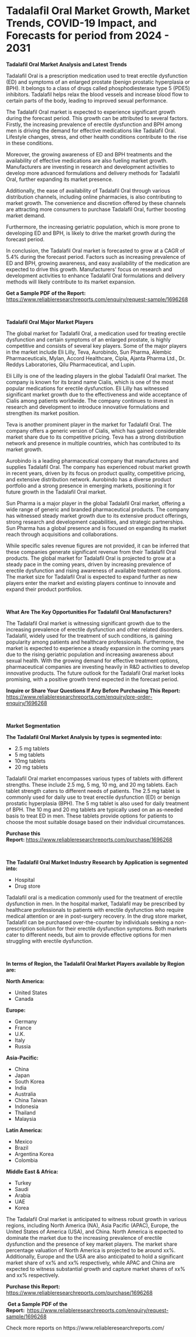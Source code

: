 <p><h1>Tadalafil Oral Market Growth, Market Trends, COVID-19 Impact, and Forecasts for period from 2024 - 2031</h1></p><p><strong>Tadalafil Oral Market Analysis and Latest Trends</strong></p>
<p><p>Tadalafil Oral is a prescription medication used to treat erectile dysfunction (ED) and symptoms of an enlarged prostate (benign prostatic hyperplasia or BPH). It belongs to a class of drugs called phosphodiesterase type 5 (PDE5) inhibitors. Tadalafil helps relax the blood vessels and increase blood flow to certain parts of the body, leading to improved sexual performance.</p><p>The Tadalafil Oral market is expected to experience significant growth during the forecast period. This growth can be attributed to several factors. Firstly, the increasing prevalence of erectile dysfunction and BPH among men is driving the demand for effective medications like Tadalafil Oral. Lifestyle changes, stress, and other health conditions contribute to the rise in these conditions.</p><p>Moreover, the growing awareness of ED and BPH treatments and the availability of effective medications are also fueling market growth. Manufacturers are investing in research and development activities to develop more advanced formulations and delivery methods for Tadalafil Oral, further expanding its market presence.</p><p>Additionally, the ease of availability of Tadalafil Oral through various distribution channels, including online pharmacies, is also contributing to market growth. The convenience and discretion offered by these channels are attracting more consumers to purchase Tadalafil Oral, further boosting market demand.</p><p>Furthermore, the increasing geriatric population, which is more prone to developing ED and BPH, is likely to drive the market growth during the forecast period.</p><p>In conclusion, the Tadalafil Oral market is forecasted to grow at a CAGR of 5.4% during the forecast period. Factors such as increasing prevalence of ED and BPH, growing awareness, and easy availability of the medication are expected to drive this growth. Manufacturers' focus on research and development activities to enhance Tadalafil Oral formulations and delivery methods will likely contribute to its market expansion.</p></p>
<p><strong>Get a Sample PDF of the Report:&nbsp;</strong> <a href="https://www.reliableresearchreports.com/enquiry/request-sample/1696268">https://www.reliableresearchreports.com/enquiry/request-sample/1696268</a></p>
<p>&nbsp;</p>
<p><strong>Tadalafil Oral Major Market Players</strong></p>
<p><p>The global market for Tadalafil Oral, a medication used for treating erectile dysfunction and certain symptoms of an enlarged prostate, is highly competitive and consists of several key players. Some of the major players in the market include Eli Lilly, Teva, Aurobindo, Sun Pharma, Alembic Pharmaceuticals, Mylan, Accord Healthcare, Cipla, Ajanta Pharma Ltd., Dr. Reddys Laboratories, Qilu Pharmaceutical, and Lupin. </p><p>Eli Lilly is one of the leading players in the global Tadalafil Oral market. The company is known for its brand name Cialis, which is one of the most popular medications for erectile dysfunction. Eli Lilly has witnessed significant market growth due to the effectiveness and wide acceptance of Cialis among patients worldwide. The company continues to invest in research and development to introduce innovative formulations and strengthen its market position.</p><p>Teva is another prominent player in the market for Tadalafil Oral. The company offers a generic version of Cialis, which has gained considerable market share due to its competitive pricing. Teva has a strong distribution network and presence in multiple countries, which has contributed to its market growth.</p><p>Aurobindo is a leading pharmaceutical company that manufactures and supplies Tadalafil Oral. The company has experienced robust market growth in recent years, driven by its focus on product quality, competitive pricing, and extensive distribution network. Aurobindo has a diverse product portfolio and a strong presence in emerging markets, positioning it for future growth in the Tadalafil Oral market.</p><p>Sun Pharma is a major player in the global Tadalafil Oral market, offering a wide range of generic and branded pharmaceutical products. The company has witnessed steady market growth due to its extensive product offerings, strong research and development capabilities, and strategic partnerships. Sun Pharma has a global presence and is focused on expanding its market reach through acquisitions and collaborations.</p><p>While specific sales revenue figures are not provided, it can be inferred that these companies generate significant revenue from their Tadalafil Oral products. The global market for Tadalafil Oral is projected to grow at a steady pace in the coming years, driven by increasing prevalence of erectile dysfunction and rising awareness of available treatment options. The market size for Tadalafil Oral is expected to expand further as new players enter the market and existing players continue to innovate and expand their product portfolios.</p></p>
<p>&nbsp;</p>
<p><strong>What Are The Key Opportunities For Tadalafil Oral Manufacturers?</strong></p>
<p><p>The Tadalafil Oral market is witnessing significant growth due to the increasing prevalence of erectile dysfunction and other related disorders. Tadalafil, widely used for the treatment of such conditions, is gaining popularity among patients and healthcare professionals. Furthermore, the market is expected to experience a steady expansion in the coming years due to the rising geriatric population and increasing awareness about sexual health. With the growing demand for effective treatment options, pharmaceutical companies are investing heavily in R&D activities to develop innovative products. The future outlook for the Tadalafil Oral market looks promising, with a positive growth trend expected in the forecast period.</p></p>
<p><strong>Inquire or Share Your Questions If Any Before Purchasing This Report:</strong> <a href="https://www.reliableresearchreports.com/enquiry/pre-order-enquiry/1696268">https://www.reliableresearchreports.com/enquiry/pre-order-enquiry/1696268</a></p>
<p>&nbsp;</p>
<p><strong>Market Segmentation</strong></p>
<p><strong>The Tadalafil Oral Market Analysis by types is segmented into:</strong></p>
<p><ul><li>2.5 mg tablets</li><li>5 mg tablets</li><li>10mg tablets</li><li>20 mg tablets</li></ul></p>
<p><p>Tadalafil Oral market encompasses various types of tablets with different strengths. These include 2.5 mg, 5 mg, 10 mg, and 20 mg tablets. Each tablet strength caters to different needs of patients. The 2.5 mg tablet is commonly used for daily use to treat erectile dysfunction (ED) or benign prostatic hyperplasia (BPH). The 5 mg tablet is also used for daily treatment of BPH. The 10 mg and 20 mg tablets are typically used on an as-needed basis to treat ED in men. These tablets provide options for patients to choose the most suitable dosage based on their individual circumstances.</p></p>
<p><strong>Purchase this Report:&nbsp;</strong><a href="https://www.reliableresearchreports.com/purchase/1696268">https://www.reliableresearchreports.com/purchase/1696268</a></p>
<p>&nbsp;</p>
<p><strong>The Tadalafil Oral Market Industry Research by Application is segmented into:</strong></p>
<p><ul><li>Hospital</li><li>Drug store</li></ul></p>
<p><p>Tadalafil oral is a medication commonly used for the treatment of erectile dysfunction in men. In the hospital market, Tadalafil may be prescribed by healthcare professionals to patients with erectile dysfunction who require medical attention or are in post-surgery recovery. In the drug store market, Tadalafil can be purchased over-the-counter by individuals seeking a non-prescription solution for their erectile dysfunction symptoms. Both markets cater to different needs, but aim to provide effective options for men struggling with erectile dysfunction.</p></p>
<p>&nbsp;</p>
<p><strong>In terms of Region, the Tadalafil Oral Market Players available by Region are:</strong></p>
<p>
    <p> <strong> North America: </strong>
        <ul>
            <li>United States</li>
            <li>Canada</li>
        </ul>
        </p> 
    <p> <strong> Europe: </strong>
        <ul>
            <li>Germany</li>
            <li>France</li>
            <li>U.K.</li>
            <li>Italy</li>
            <li>Russia</li>
        </ul>
        </p> 
    <p> <strong> Asia-Pacific: </strong>
        <ul>
            <li>China</li>
            <li>Japan</li>
            <li>South Korea</li>
            <li>India</li>
            <li>Australia</li>
            <li>China Taiwan</li>
            <li>Indonesia</li>
            <li>Thailand</li>
            <li>Malaysia</li>
        </ul>
        </p> 
    <p> <strong> Latin America: </strong>
        <ul>
            <li>Mexico</li>
            <li>Brazil</li>
            <li>Argentina Korea</li>
            <li>Colombia</li>
        </ul>
        </p> 
    <p> <strong> Middle East & Africa: </strong>
        <ul>
            <li>Turkey</li>
            <li>Saudi</li>
            <li>Arabia</li>
            <li>UAE</li>
            <li>Korea</li>
        </ul>
    </p>
    </p>
<p><p>The Tadalafil Oral market is anticipated to witness robust growth in various regions, including North America (NA), Asia Pacific (APAC), Europe, the United States of America (USA), and China. North America is expected to dominate the market due to the increasing prevalence of erectile dysfunction and the presence of key market players. The market share percentage valuation of North America is projected to be around xx%. Additionally, Europe and the USA are also anticipated to hold a significant market share of xx% and xx% respectively, while APAC and China are expected to witness substantial growth and capture market shares of xx% and xx% respectively.</p></p>
<p><strong>Purchase this Report: </strong><a href="https://www.reliableresearchreports.com/purchase/1696268">https://www.reliableresearchreports.com/purchase/1696268</a></p>
<p>&nbsp;<strong>Get a Sample PDF of the Report:&nbsp;&nbsp;</strong><a href="https://www.reliableresearchreports.com/enquiry/request-sample/1696268">https://www.reliableresearchreports.com/enquiry/request-sample/1696268</a></p>
<p><strong></strong></p>
<p>Check more reports on https://www.reliableresearchreports.com/</p>